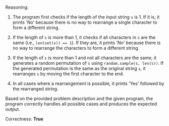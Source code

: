 Reasoning:

1. The program first checks if the length of the input string `s` is 1. If it is, it prints 'No' because there is no way to rearrange a single character to form a different string.

2. If the length of `s` is more than 1, it checks if all characters in `s` are the same (i.e., `len(set(s)) == 1`). If they are, it prints 'No' because there is no way to rearrange the characters to form a different string.

3. If the length of `s` is more than 1 and not all characters are the same, it generates a random permutation of `s` using `random.sample(s, len(s))`. If the generated permutation is the same as the original string `s`, it rearranges `s` by moving the first character to the end.

4. In all cases where a rearrangement is possible, it prints 'Yes' followed by the rearranged string.

Based on the provided problem description and the given program, the program correctly handles all possible cases and produces the expected output.

Correctness: **True**